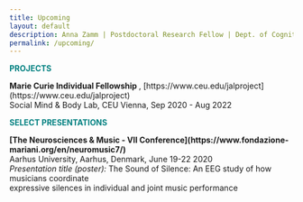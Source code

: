 ```yaml
---
title: Upcoming
layout: default
description: Anna Zamm | Postdoctoral Research Fellow | Dept. of Cognitive Science, CEU
permalink: /upcoming/
---
```

<p><strong><span style="color: #008080;">PROJECTS</span></strong></p>
<strong> Marie Curie Individual Fellowship </strong>, [https://www.ceu.edu/jalproject](https://www.ceu.edu/jalproject) <br/>
Social Mind & Body Lab, CEU Vienna, Sep 2020 - Aug 2022 <br />

<p><strong><span style="color: #008080;">SELECT PRESENTATIONS</span></strong></p>
<strong>[The Neurosciences & Music - VII Conference](https://www.fondazione-mariani.org/en/neuromusic7/)</strong><br/>
Aarhus University, Aarhus, Denmark, June 19-22 2020 <br />
  <em>Presentation title (poster):</em> The Sound of Silence: An EEG study of how musicians coordinate <br/> 
  expressive silences in individual and joint music performance <br/> 

